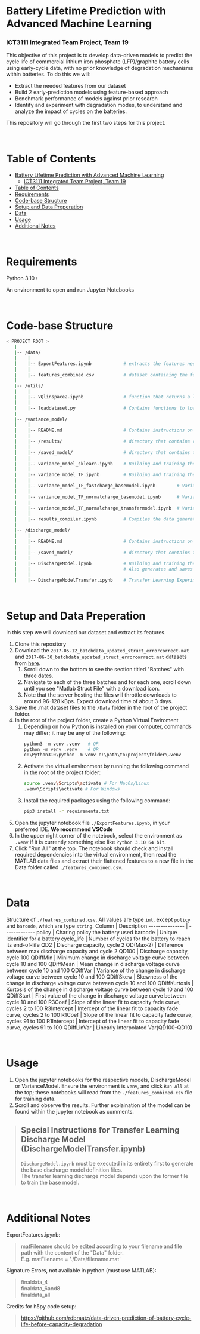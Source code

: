 # Battery Lifetime Prediction with Advanced Machine Learning
### ICT3111 Integrated Team Project, Team 19
This objective of this project is to develop data-driven models to predict the cycle life of commercial lithium iron phosphate (LFP)/graphite battery cells using early-cycle data, with no prior knowledge of degradation mechanisms within batteries.
To do this we will:
- Extract the needed features from our dataset
- Build 2 early-prediction models using feature-based approach
- Benchmark performance of models against prior research
- Identify and experiment with degradation modes, to understand and analyze the impact of cycles on the batteries.

This repository will go through the first two steps for this project.

<br />

# Table of Contents  
- [Battery Lifetime Prediction with Advanced Machine Learning](#battery-lifetime-prediction-with-advanced-machine-learning)
    - [ICT3111 Integrated Team Project, Team 19](#ict3111-integrated-team-project-team-19)
- [Table of Contents](#table-of-contents)
- [Requirements](#requirements)
- [Code-base Structure](#code-base-structure)
- [Setup and Data Preperation](#setup-and-data-preperation)
- [Data](#data)
- [Usage](#usage)
- [Additional Notes](#additional-notes)


<a name="requirements"></a>

<br />

# Requirements

Python 3.10+

An environment to open and run Jupyter Notebooks

<br />

<a name="codebase"></a>

# Code-base Structure

```bash
< PROJECT ROOT >
   |
   |-- /data/
   |    |
   |    |-- ExportFeatures.ipynb            # extracts the features needed from the batchdata to train our models
   |    |
   |    |-- features_combined.csv           # dataset containing the features we need to train our models. to be generated by ExportFeatures.ipynb
   |    
   |-- /utils/
   |    |
   |    |-- VQlinspace2.ipynb               # function that returns a linearly-spaced V vs Q curve. used to extract QDiffLinVar in ExportFeatures.csv
   |    |
   |    |-- loaddataset.py                  # Contains functions to load *.mat data into memory, or read its data directly
   |
   |-- /variance_model/
   |    |
   |    |-- README.md                       # Contains instructions on how to use the models and adjust settings in the code.
   |    |
   |    |-- /results/                       # directory that contains results generated by the notebooks in this directory
   |    |
   |    |-- /saved_model/                   # directory that contains trained models that can be loaded into Tensorflow
   |    |
   |    |-- variance_model_sklearn.ipynb    # Building and training the Variance Model using scikit-learn library
   |    |
   |    |-- variance_model_TF.ipynb         # Building and training the Variance Model using TensorFlow
   |    |
   |    |-- variance_model_TF_fastcharge_basemodel.ipynb        # Variance model that uses optimized settings to predict fast-charging battery lifecycle
   |    | 
   |    |-- variance_model_TF_normalcharge_basemodel.ipynb      # Variance model that uses optimized settings to predict normal-charging battery lifecycle
   |    |
   |    |-- variance_model_TF_normalcharge_transfermodel.ipynb  # Variance model uses pretrained model based on fast-charging to predict normal-charged batteries lifecycle
   |    |
   |    |-- results_compiler.ipynb          # Compiles the data generated from the training and prediction of data in the test runs
   |
   |-- /discharge_model/
   |    |
   |    |-- README.md                       # Contains instructions on how to use the models and adjust settings in the code.
   |    |
   |    |-- /saved_model/                   # directory that contains trained TensorFlow base models
   |    |
   |    |-- DischargeModel.ipynb            # Building and training the Discharge Model using scikit-learn library.
   |    |                                   # Also generates and saves the 'fast-charging' and 'normal-charging' base models.
   |    |
   |    |-- DischargeModelTransfer.ipynb    # Transfer Learning Experimentation of Discharge Model using TensorFlow
```

<br />

<a name="setup"></a>

# Setup and Data Preperation
In this step we will download our dataset and extract its features.

1. Clone this repository
2. Download the `2017-05-12_batchdata_updated_struct_errorcorrect.mat` and `2017-06-30_batchdata_updated_struct_errorcorrect.mat` datasets from [here](https://data.matr.io/1/projects/5c48dd2bc625d700019f3204).
    1. Scroll down to the bottom to see the section titled "Batches" with three dates.
    2. Navigate to each of the three batches and for each one, scroll down until you see "Matlab Struct File" with a download icon.
    3. Note that the server hosting the files will throttle downloads to around 96-128 kBps. Expect download time of about 3 days.
3. Save the .mat dataset files to the `/Data` folder in the root of the project folder.
4. In the root of the project folder, create a Python Virtual Enviroment
    1. Depending on how Python is installed on your computer, commands may differ; it may be any of the following:  
        ```python
        python3 -m venv .venv   # OR  
        python -m venv .venv    # OR  
        c:\Python310\python -m venv c:\path\to\project\folder\.venv  
        ```
    2. Activate the virtual environment by running the following command in the root of the project folder:
        ```bash
        source .venv\Scripts\activate # For MacOs/Linux
        .venv\Scripts\activate # For Windows
        ```
    3. Install the required packages using the following command:
        ```bash
        pip3 install -r requirements.txt
        ```
5. Open the jupyter notebook file `./ExportFeatures.ipynb`, in your preferred IDE. **We recommend VSCode**
6. In the upper right corner of the notebook, select the environment as `.venv` if it is currently something else like `Python 3.10 64 bit`.
7. Click "Run All" at the top. The notebook should check and install required dependencies into the virtual environment, then read the MATLAB data files and extract their flattened features to a new file in the Data folder called `./features_combined.csv`.

<br />

<a name="data"></a>

# Data
Structure of `./featres_combined.csv`. All values are type `int`, except `policy` and `barcode`, which are type `string`.
Column          | Description
--------------- | -------------
policy          | Charing policy the battery used
barcode         | Unique identifier for a battery
cycle_life      | Number of cycles for the battery to reach its end-of-life
QD2             | Discharge capacity, cycle 2
QD(Max-2)       | Difference between max discharge capacity and cycle 2
QD100           | Discharge capacity, cycle 100
QDiffMin        | Minimum change in discharge voltage curve between cycle 10 and 100
QDiffMean       | Mean change in discharge voltage curve between cycle 10 and 100
QDiffVar        | Variance of the change in discharge voltage curve between cycle 10 and 100
QDiffSkew       | Skewness of the change in discharge voltage curve between cycle 10 and 100
QDiffKurtosis   | Kurtosis of the change in discharge voltage curve between cycle 10 and 100
QDiffStart      | First value of the change in discharge voltage curve between cycle 10 and 100
R3Coef          | Slope of the linear fit to capacity fade curve, cycles 2 to 100
R3Intercept     | Intercept of the linear fit to capacity fade curve, cycles 2 to 100
R1Coef          | Slope of the linear fit to capacity fade curve, cycles 91 to 100
R1Intercept     | Intercept of the linear fit to capacity fade curve, cycles 91 to 100
QDiffLinVar     | Linearly Interpolated Var(QD100-QD10)

<br />

<a name="usage"></a>

# Usage
1. Open the jupyter notebooks for the respective models, DischargeModel or VarianceModel. Ensure the environment is `venv`, and click `Run All` at the top; these notebooks will read from the `./features_combined.csv` file for training data.
2. Scroll and observe the results. Further explaination of the model can be found within the jupyter notebook as comments. 

> ## Special Instructions for Transfer Learning Discharge Model (DischargeModelTransfer.ipynb)
> `DischargeModel.ipynb` must be executed in its entirety first to generate the base discharge model definition files.  
> The transfer learning discharge model depends upon the former file to train the base model.

<br />

<a name="notes"></a>

# Additional Notes
ExportFeatures.ipynb:
> matFilename should be edited according to your filename and file path with the content of the "Data" folder.  
> E.g. matFilename = './Data/filename.mat'

Signature Errors, not available in python (must use MATLAB):
> finaldata_4  
> finaldata_6and8  
> finaldata_all

Credits for h5py code setup:
> https://github.com/rdbraatz/data-driven-prediction-of-battery-cycle-life-before-capacity-degradation
